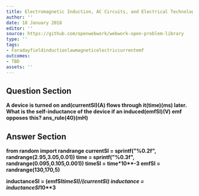 ```yaml
---
title: Electromagnetic Induction, AC Circuits, and Electrical Technologies - Inductance
author: ''
date: 18 January 2018
editor: ''
source: https://github.com/openwebwork/webwork-open-problem-library
type: ''
tags:
- Faradayfieldinductionlawmagneticelectriccurrentemf
outcomes:
- TBD
assets: ''
---
```


## Question Section 

<b>
A device is turned on and(currentSI)(A) flows through it(time)(ms) later. What is the self-inductance of the device if an induced(emfSI)(V) emf opposes this?
ans_rule(40)(mH)



## Answer Section

from random import randrange
currentSI = sprintf("%0.2f", randrange(2.95,3.05,0.01))
time = sprintf("%0.3f", randrange(0.095,0.105,0.001))
timeSI = time*10**-3
emfSI = randrange(130,170,5)

inductanceSI = (emfSI*timeSI)/(currentSI)
inductance = inductanceSI*10**3